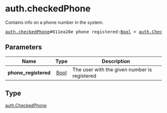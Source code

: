 # auth.checkedPhone

Contains info on a phone number in the system.

<pre>
<a href="../constructor/auth.checkedPhone.md">auth.checkedPhone</a>#811ea28e phone_registered:<a href="../type/Bool.md">Bool</a> = <a href="../type/auth.CheckedPhone.md">auth.CheckedPhone</a>;
</pre>
## Parameters

| Name | Type | Description |
|------|:----:|-------------|
| **phone_registered** | <a href="../type/Bool.md">Bool</a> | The user with the given number is registered |

## Type

<a href="../type/auth.CheckedPhone.md">auth.CheckedPhone</a>
